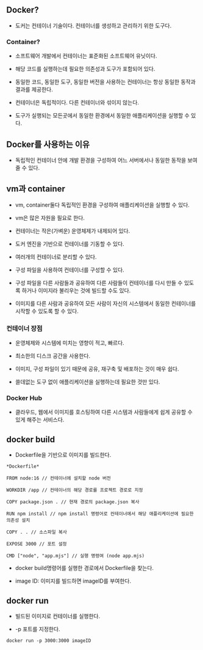 ## Docker?
- 도커는 컨테이너 기술이다. 컨테이너를 생성하고 관리하기 위한 도구다.

### Container?
- 소프트웨어 개발에서 컨테이너는 표준화된 소프트웨어 유닛이다.

- 해당 코드를 실행하는데 필요한 의존성과 도구가 포함되어 있다.

- 동일한 코드, 동일한 도구, 동일한 버전을 사용하는 컨테이너는 항상 동일한 동작과 결과를 제공한다.

- 컨테이너은 독립적이다. 다른 컨테이너와 섞이지 않는다.

- 도구가 실행되는 모든곳에서 동일한 환경에서 동일한 애플리케이션을 실행할 수 있다.

## Docker를 사용하는 이유
-  독립적인 컨테이너 안에 개발 환경을 구성하여 어느 서버에서나 동일한 동작을 보여줄 수 있다.

## vm과 container
- vm, container둘다 독립적인 환경을 구성하여 애플리케이션을 실행할 수 있다.

- vm은 많은 자원을 필요로 한다.

- 컨테이너는 작은(가벼운) 운영체제가 내제되어 있다.

- 도커 엔진을 기반으로 컨테이너를 기동할 수 있다.

- 여러개의 컨테이너로 분리할 수 있다.

- 구성 파일을 사용하여 컨테이너를 구성할 수 있다.

- 구성 파일을 다른 사람들과 공유하여 다른 사람들이 컨테이너를 다시 만들 수 있도록 하거나 이미지라 불리우는 것에 빌드할 수도 있다.

- 이미지를 다른 사람과 공유하여 모든 사람이 자신의 시스템에서 동일한 컨테이너를 시작할 수 있도록 할 수 있다.

### 컨테이너 장점
- 운영체제와 시스템에 미치는 영향이 적고, 빠르다.

- 최소한의 디스크 공간을 사용한다.

- 이미지, 구성 파일이 있기 때문에 공유, 재구축 및 배포하는 것이 매우 쉽다.

- 쓸데없는 도구 없이 애플리케이션을 실행하는데 필요한 것만 있다.

### Docker Hub
- 클라우드, 웹에서 이미지를 호스팅하여 다른 시스템과 사람들에게 쉽게 공유할 수 있게 해주는 서비스다.


## docker build
- Dockerfile을 기반으로 이미지를 빌드한다.
```
*Dockerfile*

FROM node:16 // 컨테이너에 설치할 node 버전

WORKDIR /app // 컨테이너의 해당 경로를 프로젝트 경로로 지정

COPY package.json . // 현재 경로의 package.json 복사

RUN npm install // npm install 명령어로 컨테이너에서 해당 애플리케이션에 필요한 의존성 설치

COPY . . // 소스파일 복사

EXPOSE 3000 // 포트 설정

CMD ["node", "app.mjs"] // 실행 명령여 (node app.mjs)

```

- docker build명령어를 실행한 경로에서 Dockerfile을 찾는다.

- image ID: 이미지를 빌드하면 imageID를 부여한다.


## docker run
- 빌드된 이미지로 컨테이너를 실행한다.

- -p 포트를 지정한다.
```
docker run -p 3000:3000 imageID
```